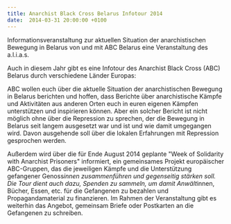 ```yaml
---
title: Anarchist Black Cross Belarus Infotour 2014
date:  2014-03-31 20:00:00 +0100
---
```


Informationsveranstaltung zur aktuellen Situation der anarchistischen
Bewegung in Belarus von und mit ABC Belarus eine Veranstaltung des a.l.i.a.s.



Auch in diesem Jahr gibt es eine Infotour des Anarchist Black Cross
(ABC) Belarus durch verschiedene Länder Europas:


ABC wollen euch über die aktuelle Situation der anarchistischen
Bewegung in Belarus berichten und hoffen, dass Berichte über
anarchistische Kämpfe und Aktivitäten aus anderen Orten euch in euren
eigenen Kämpfen unterstützen und inspirieren können. Aber ein solcher
Bericht ist nicht möglich ohne über die Repression zu sprechen, der die
Bewegung in Belarus seit langem ausgesetzt war und ist und wie damit
umgegangen wird. Davon ausgehende soll über die lokalen Erfahrungen mit
Repression gesprochen werden.


Außerdem wird über die für Ende August 2014 geplante "Week of
Solidarity with Anarchist Prisoners" informiert, ein gemeinsames Projekt
europäischer ABC-Gruppen, das die jeweiligen Kämpfe und die Unterstützung
gefangener Genoss*innen zusammenführen und gegenseitig stärken soll. Die
Tour dient auch dazu, Spenden zu sammeln, um damit Anwält*innen, Bücher,
Essen, etc. für die Gefangenen zu bezahlen und Propagandamaterial zu
finanzieren. Im Rahmen der Veranstaltung gibt es weiterhin das Angebot,
gemeinsam Briefe oder Postkarten an die Gefangenen zu schreiben.


